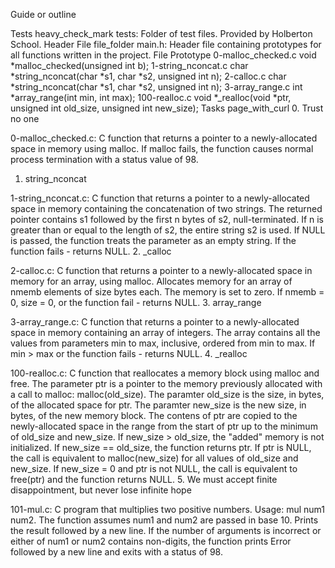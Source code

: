 Guide or outline

Tests heavy_check_mark
tests: Folder of test files. Provided by Holberton School.
Header File file_folder
main.h: Header file containing prototypes for all functions written in the project.
File	Prototype
0-malloc_checked.c	void *malloc_checked(unsigned int b);
1-string_nconcat.c	char *string_nconcat(char *s1, char *s2, unsigned int n);
2-calloc.c	char *string_nconcat(char *s1, char *s2, unsigned int n);
3-array_range.c	int *array_range(int min, int max);
100-realloc.c	void *_realloc(void *ptr, unsigned int old_size, unsigned int new_size);
Tasks page_with_curl
0. Trust no one

0-malloc_checked.c: C function that returns a pointer to a newly-allocated space in memory using malloc.
If malloc fails, the function causes normal process termination with a status value of 98.
1. string_nconcat

1-string_nconcat.c: C function that returns a pointer to a newly-allocated space in memory containing the concatenation of two strings.
The returned pointer contains s1 followed by the first n bytes of s2, null-terminated.
If n is greater than or equal to the length of s2, the entire string s2 is used.
If NULL is passed, the function treats the parameter as an empty string.
If the function fails - returns NULL.
2. _calloc

2-calloc.c: C function that returns a pointer to a newly-allocated space in memory for an array, using malloc.
Allocates memory for an array of nmemb elements of size bytes each.
The memory is set to zero.
If nmemb = 0, size = 0, or the function fail - returns NULL.
3. array_range

3-array_range.c: C function that returns a pointer to a newly-allocated space in memory containing an array of integers.
The array contains all the values from parameters min to max, inclusive, ordered from min to max.
If min > max or the function fails - returns NULL.
4. _realloc

100-realloc.c: C function that reallocates a memory block using malloc and free.
The parameter ptr is a pointer to the memory previously allocated with a call to malloc: malloc(old_size).
The paramter old_size is the size, in bytes, of the allocated space for ptr.
The paramter new_size is the new size, in bytes, of the new memory block.
The contens of ptr are copied to the newly-allocated space in the range from the start of ptr up to the minimum of old_size and new_size.
If new_size > old_size, the "added" memory is not initialized.
If new_size == old_size, the function returns ptr.
If ptr is NULL, the call is equivalent to malloc(new_size) for all values of old_size and new_size.
If new_size = 0 and ptr is not NULL, the call is equivalent to free(ptr) and the function returns NULL.
5. We must accept finite disappointment, but never lose infinite hope

101-mul.c: C program that multiplies two positive numbers.
Usage: mul num1 num2.
The function assumes num1 and num2 are passed in base 10.
Prints the result followed by a new line.
If the number of arguments is incorrect or either of num1 or num2 contains non-digits, the function prints Error followed by a new line and exits with a status of 98.
